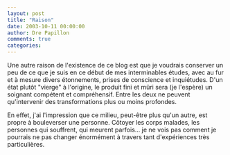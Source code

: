 ```yaml
---
layout: post
title: "Raison"
date: 2003-10-11 00:00:00
author: Dre Papillon
comments: true
categories: 
---
```



Une autre raison de l'existence de ce blog est que je voudrais conserver un peu de ce que je suis en ce début de mes interminables études, avec au fur et à mesure divers étonnements, prises de conscience et inquiétudes.  D'un état plutôt "vierge" à l'origine, le produit fini et mûri sera (je l'espère) un soignant compétent et compréhensif.  Entre les deux ne peuvent qu'intervenir des transformations plus ou moins profondes.

En effet, j'ai l'impression que ce milieu, peut-être plus qu'un autre, est propre à bouleverser une personne.  Côtoyer les corps malades, les personnes qui souffrent, qui meurent parfois...  je ne vois pas comment je pourrais ne pas changer énormément à travers tant d'expériences très particulières.